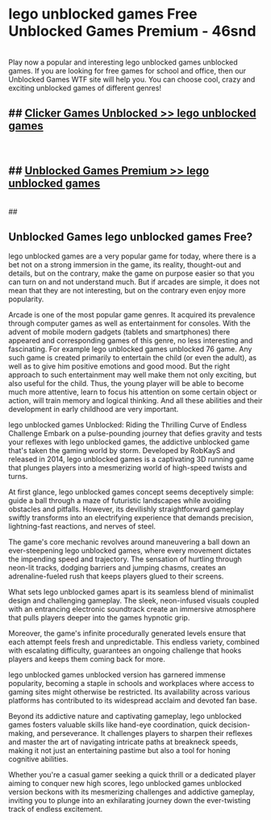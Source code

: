 # lego unblocked games  Free Unblocked Games Premium - 46snd <br>
<br>
Play now a popular and interesting lego unblocked games unblocked games. If you are looking for free games for school and office, then our Unblocked Games WTF site will help you. You can choose cool, crazy and exciting unblocked games of different genres!


## ##  [Clicker Games Unblocked >> lego unblocked games](http://freeplayer.one?title=lego_unblocked_games&ref=UGames)
  <br>

##  ## [Unblocked Games Premium >> lego unblocked games](http://freeplayer.one?title=lego_unblocked_games&ref=UGames)
  <br>
  ##



## Unblocked Games lego unblocked games Free?

lego unblocked games are a very popular game for today, where there is a bet not on a strong immersion in the game, its reality, thought-out and details, but on the contrary, make the game on purpose easier so that you can turn on and not understand much. But if arcades are simple, it does not mean that they are not interesting, but on the contrary even enjoy more popularity.

Arcade is one of the most popular game genres. It acquired its prevalence through computer games as well as entertainment for consoles. With the advent of mobile modern gadgets (tablets and smartphones) there appeared and corresponding games of this genre, no less interesting and fascinating. For example lego unblocked games unblocked 76 game. Any such game is created primarily to entertain the child (or even the adult), as well as to give him positive emotions and good mood. But the right approach to such entertainment may well make them not only exciting, but also useful for the child. Thus, the young player will be able to become much more attentive, learn to focus his attention on some certain object or action, will train memory and logical thinking. And all these abilities and their development in early childhood are very important.

lego unblocked games Unblocked: Riding the Thrilling Curve of Endless Challenge
Embark on a pulse-pounding journey that defies gravity and tests your reflexes with lego unblocked games, the addictive unblocked game that's taken the gaming world by storm. Developed by RobKayS and released in 2014, lego unblocked games is a captivating 3D running game that plunges players into a mesmerizing world of high-speed twists and turns.

At first glance, lego unblocked games concept seems deceptively simple: guide a ball through a maze of futuristic landscapes while avoiding obstacles and pitfalls. However, its devilishly straightforward gameplay swiftly transforms into an electrifying experience that demands precision, lightning-fast reactions, and nerves of steel.

The game's core mechanic revolves around maneuvering a ball down an ever-steepening lego unblocked games, where every movement dictates the impending speed and trajectory. The sensation of hurtling through neon-lit tracks, dodging barriers and jumping chasms, creates an adrenaline-fueled rush that keeps players glued to their screens.

What sets lego unblocked games apart is its seamless blend of minimalist design and challenging gameplay. The sleek, neon-infused visuals coupled with an entrancing electronic soundtrack create an immersive atmosphere that pulls players deeper into the games hypnotic grip.

Moreover, the game's infinite procedurally generated levels ensure that each attempt feels fresh and unpredictable. This endless variety, combined with escalating difficulty, guarantees an ongoing challenge that hooks players and keeps them coming back for more.

lego unblocked games unblocked version has garnered immense popularity, becoming a staple in schools and workplaces where access to gaming sites might otherwise be restricted. Its availability across various platforms has contributed to its widespread acclaim and devoted fan base.

Beyond its addictive nature and captivating gameplay, lego unblocked games fosters valuable skills like hand-eye coordination, quick decision-making, and perseverance. It challenges players to sharpen their reflexes and master the art of navigating intricate paths at breakneck speeds, making it not just an entertaining pastime but also a tool for honing cognitive abilities.

Whether you're a casual gamer seeking a quick thrill or a dedicated player aiming to conquer new high scores, lego unblocked games unblocked version beckons with its mesmerizing challenges and addictive gameplay, inviting you to plunge into an exhilarating journey down the ever-twisting track of endless excitement.